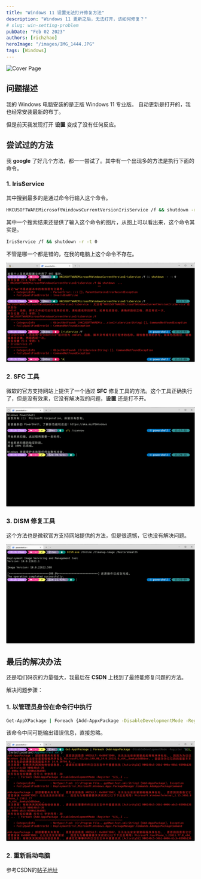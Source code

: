 ```yaml
---
title: "Windows 11 设置无法打开修复方法"
description: "Windows 11 更新之后，无法打开，该如何修复？"
# slug: win-setting-problem
pubDate: "Feb 02 2023"
authors: [richzhao]
heroImage: "/images/IMG_1444.JPG"
tags: [Windows]
---
```


![Cover Page](/images/IMG_1444.JPG)

## 问题描述

我的 Windows 电脑安装的是正版 Windows 11 专业版。 自动更新是打开的，我也经常安装最新的布丁。

但是前天我发现打开 __设置__ 变成了没有任何反应。

## 尝试过的方法

我 __google__ 了好几个方法，都一一尝试了。其中有一个出现多的方法是执行下面的命令。

### 1. IrisService

其中搜到最多的是通过命令行输入这个命令。

```bash
HKCUSOFTWAREMicrosoftWindowsCurrentVersionIrisService /f && shutdown -r -t 0
```

其中一个搜索结果还提供了输入这个命令的图片，从图上可以看出来，这个命令其实是。

```bash
IrisService /f && shutdown -r -t 0

```
不管是哪一个都是错的，在我的电脑上这个命令不存在。

![IrisServer Error](/img/IrisService-Error.png)

### 2. SFC 工具

微软的官方支持网站上提供了一个通过 __SFC__ 修复工具的方法。这个工具正确执行了，但是没有效果，它没有解决我的问题，__设置__ 还是打不开。

![SFC Error](/img/SFC-Error.png)

### 3. DISM 修复工具

这个方法也是微软官方支持网站提供的方法，但是很遗憾，它也没有解决问题。

![DISM Error](/img/DISM-Error.png)

## 最后的解决办法

还是咱们码农的力量强大，我最后在 __CSDN__ 上找到了最终能修复问题的方法。

解决问题步骤：

### 1. 以管理员身份在命令行中执行

```bash
Get-AppXPackage | Foreach {Add-AppxPackage -DisableDevelopmentMode -Register "$($_.InstallLocation)\AppXManifest.xml"}
```
该命令中间可能输出错误信息，直接忽略。

![Get-AppXPackage Error](/img/Get-AppXPackage.png)

### 2. 重新启动电脑

参考CSDN的[帖子地址](https://blog.csdn.net/HU__CHENG/article/details/126584953)
